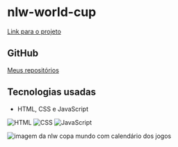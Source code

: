 # nlw-world-cup


[Link para o projeto](https://nlw-world-cup-five.vercel.app/)
## GitHub
[Meus repositórios](https://github.com/Lincado)


## Tecnologias usadas

- HTML, CSS e JavaScript

![HTML](https://img.shields.io/badge/html5-%23E34F26.svg?style=for-the-badge&logo=html5&logoColor=white)
![CSS](https://img.shields.io/badge/css3-%231572B6.svg?style=for-the-badge&logo=css3&logoColor=white)
![JavaScript](https://img.shields.io/badge/javascript-%23323330.svg?style=for-the-badge&logo=javascript&logoColor=%23F7DF1E)

<img src="https://i.ibb.co/Csft9X2/nlw-copa.png" alt="imagem da nlw copa mundo com calendário dos jogos">
